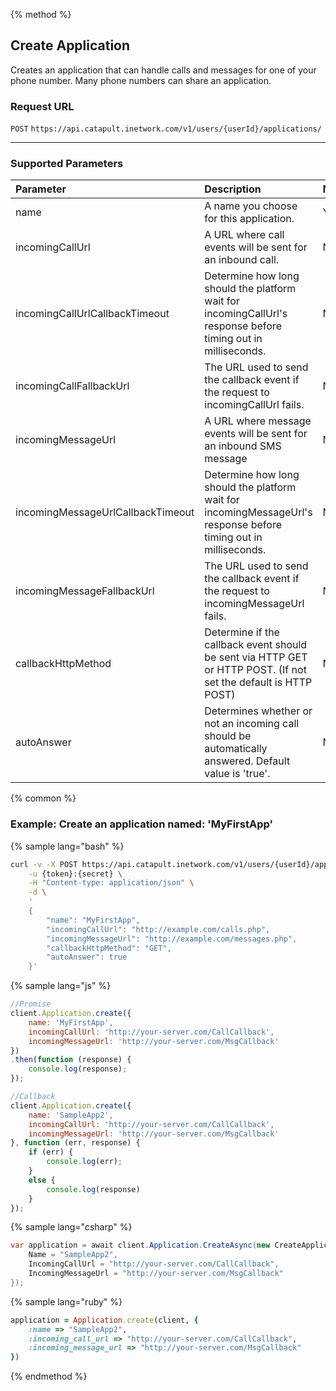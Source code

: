 {% method %}
## Create Application
Creates an application that can handle calls and messages for one of your phone number. Many phone numbers can share an application.

### Request URL

<code class="post">POST</code> `https://api.catapult.inetwork.com/v1/users/{userId}/applications/`

---

### Supported Parameters
| Parameter                         | Description                                                                                                      | Mandatory |
|:----------------------------------|:-----------------------------------------------------------------------------------------------------------------|:----------|
| name                              | A name you choose for this application.                                                                          | Yes       |
| incomingCallUrl                   | A URL where call events will be sent for an inbound call.                                                        | No        |
| incomingCallUrlCallbackTimeout    | Determine how long should the platform wait for incomingCallUrl's response before timing out in milliseconds.    | No        |
| incomingCallFallbackUrl           | The URL used to send the callback event if the request to incomingCallUrl fails.                                 | No        |
| incomingMessageUrl                | A URL where message events will be sent for an inbound SMS message                                               | No        |
| incomingMessageUrlCallbackTimeout | Determine how long should the platform wait for incomingMessageUrl's response before timing out in milliseconds. | No        |
| incomingMessageFallbackUrl        | The URL used to send the callback event if the request to incomingMessageUrl fails.                              | No        |
| callbackHttpMethod                | Determine if the callback event should be sent via HTTP GET or HTTP POST. (If not set the default is HTTP POST)  | No        |
| autoAnswer                        | Determines whether or not an incoming call should be automatically answered. Default value is 'true'.            | No        |

{% common %}
### Example: Create an application named: 'MyFirstApp'


{% sample lang="bash" %}

```bash
curl -v -X POST https://api.catapult.inetwork.com/v1/users/{userId}/applications \
	-u {token}:{secret} \
	-H "Content-type: application/json" \
	-d \
	'
	{
		"name": "MyFirstApp",
		"incomingCallUrl": "http://example.com/calls.php",
		"incomingMessageUrl": "http://example.com/messages.php",
		"callbackHttpMethod": "GET",
		"autoAnswer": true
	}'
```

{% sample lang="js" %}

```js
//Promise
client.Application.create({
	name: 'MyFirstApp',
	incomingCallUrl: 'http://your-server.com/CallCallback',
	incomingMessageUrl: 'http://your-server.com/MsgCallback'
})
.then(function (response) {
	console.log(response);
});

//Callback
client.Application.create({
	name: 'SampleApp2',
	incomingCallUrl: 'http://your-server.com/CallCallback',
	incomingMessageUrl: 'http://your-server.com/MsgCallback'
}, function (err, response) {
	if (err) {
		console.log(err);
	}
	else {
		console.log(response)
	}
});
```
{% sample lang="csharp" %}

```csharp
var application = await client.Application.CreateAsync(new CreateApplicationData{
	Name = "SampleApp2",
	IncomingCallUrl = "http://your-server.com/CallCallback",
	IncomingMessageUrl = "http://your-server.com/MsgCallback"
});
```

{% sample lang="ruby" %}

```ruby
application = Application.create(client, {
	:name => "SampleApp2",
	:incoming_call_url => "http://your-server.com/CallCallback",
	:incoming_message_url => "http://your-server.com/MsgCallback"
})
```
{% endmethod %}
